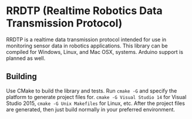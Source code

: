 # RRDTP (Realtime Robotics Data Transmission Protocol)
RRDTP is a realtime data transmission protocol intended for use in monitoring sensor data in robotics applications. This library can be compiled for Windows, Linux, and Mac OSX, systems. Arduino support is planned as well.
## Building
Use CMake to build the library and tests. Run ``cmake -G`` and specify the platform to generate project files for.
``cmake -G Visual Studio 14`` for Visual Studio 2015, ``cmake -G Unix Makefiles`` for Linux, etc. 
After the project files are generated, then just build normally in your preferred environment.
